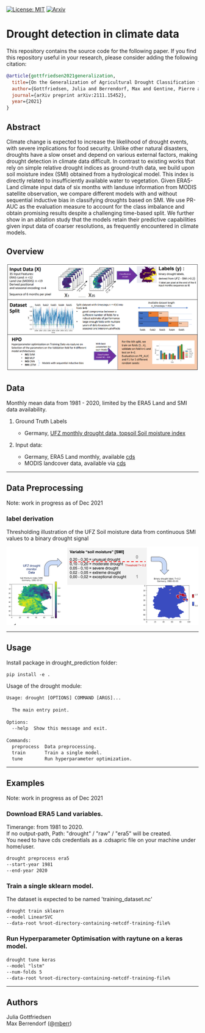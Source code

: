 [![License: MIT](https://img.shields.io/badge/License-MIT-green.svg)](https://opensource.org/licenses/MIT)
[![Arxiv](https://img.shields.io/badge/arXiv-2001.08943-b31b1b)](https://arxiv.org/abs/2111.15452)


# Drought detection in climate data

This repository contains the source code for the following paper. If you find this repository useful in your research, please consider adding the following citation:


```bibtex
@article{gottfriedsen2021generalization,
  title={On the Generalization of Agricultural Drought Classification from Climate Data},
  author={Gottfriedsen, Julia and Berrendorf, Max and Gentine, Pierre and Reichstein, Markus and Weigel, Katja and Hassler, Birgit and Eyring, Veronika},
  journal={arXiv preprint arXiv:2111.15452},
  year={2021}
}
```



## Abstract
Climate change is expected to increase the likelihood of drought events, with severe implications for food security.
Unlike other natural disasters, droughts have a slow onset and depend on various external factors, making drought detection in climate data difficult. 
In contrast to existing works that rely on simple relative drought indices as ground-truth data, we build upon soil moisture index (SMI) obtained from a hydrological model.
This index is directly related to insufficiently available water to vegetation.
Given ERA5-Land climate input data of six months with landuse information from MODIS satellite observation, we compare different models with and without sequential inductive bias in classifying droughts based on SMI.
We use PR-AUC as the evaluation measure to account for the class imbalance and obtain promising results despite a challenging time-based split.
We further show in an ablation study that the models retain their predictive capabilities given input data of coarser resolutions, as frequently encountered in climate models.






## Overview

<p align="center"><img src="docs/schematic.PNG" width="820" title="Schematic of the approach"></p>



## Data

Monthly mean data from 1981 - 2020, limited by the ERA5 Land and SMI data availability.

1) Ground Truth Labels 
    - Germany, [UFZ monthly drought data, topsoil Soil moisture index](https://www.ufz.de/index.php?de=37937)

2) Input data:
    - Germany, ERA5 Land monthly, available [cds](https://cds.climate.copernicus.eu/cdsapp#!/dataset/reanalysis-era5-single-levels-monthly-means?tab=overview)
    - MODIS landcover data, available via [cds](https://cds.climate.copernicus.eu/cdsapp#!/dataset/satellite-land-cover?tab=overview)


---
## Data Preprocessing

Note: work in progress as of Dec 2021


### label derivation

Thresholding illustration of the UFZ Soil moisture data from continuous SMI values to a binary drought signal

<p align="left"><img src="docs/binarization.PNG" width="600" title="Coarsening of the dataset for the ab;ation study"></p>



---
## Usage

Install package in drought_prediction folder:
```shell script
pip install -e .
```

Usage of the drought module:
```shell script
Usage: drought [OPTIONS] COMMAND [ARGS]...

  The main entry point.

Options:
  --help  Show this message and exit.

Commands:
  preprocess  Data preprocessing.
  train       Train a single model.
  tune        Run hyperparameter optimization.
```


--- 

## Examples 

Note: work in progress as of Dec 2021

### Download ERA5 Land variables. 
Timerange:  from 1981 to 2020. <br>
If no output-path, Path: "drought" /  "raw" /  "era5" will be created.<br>
You need to have cds credentials as a .cdsapric file on your machine under home/user.

```shell script
drought preprocess era5 
--start-year 1981 
--end-year 2020 
```




### Train a single sklearn model. 
The dataset is expected to be named 'training_dataset.nc'
```shell script
drought train sklearn  
--model LinearSVC
--data-root %root-directory-containing-netcdf-training-file%
```

### Run Hyperparameter Optimisation with raytune on a keras model.



```shell script
drought tune keras
--model "lstm"
--num-folds 5
--data-root %root-directory-containing-netcdf-training-file%
```

---

## Authors
Julia Gottfriedsen <br>
Max Berrendorf (@[mberr](https://github.com/mberr))










